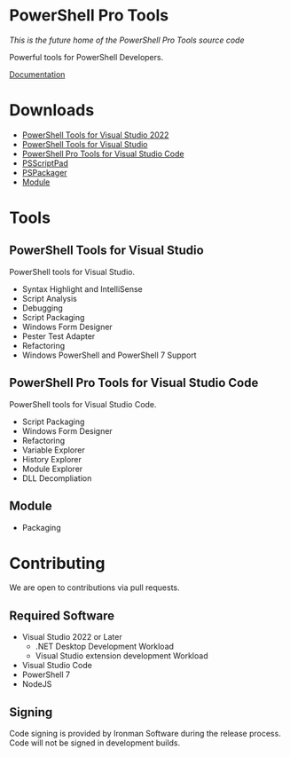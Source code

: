 # PowerShell Pro Tools

_This is the future home of the PowerShell Pro Tools source code_

Powerful tools for PowerShell Developers.

[Documentation](https://docs.poshtools.com)

# Downloads 

- [PowerShell Tools for Visual Studio 2022](https://marketplace.visualstudio.com/items?itemName=AdamRDriscoll.PowerShellToolsVS2022)
- [PowerShell Tools for Visual Studio](https://marketplace.visualstudio.com/items?itemName=AdamRDriscoll.PowerShellToolsforVisualStudio2017-18561)
- [PowerShell Pro Tools for Visual Studio Code](https://marketplace.visualstudio.com/items?itemName=ironmansoftware.powershell-pro-tools)
- [PSScriptPad](https://github.com/ironmansoftware/powershell-pro-tools/releases)
- [PSPackager](https://github.com/ironmansoftware/powershell-pro-tools/releases)
- [Module](https://www.powershellgallery.com/packages/PowerShellProTools)

# Tools

## PowerShell Tools for Visual Studio

PowerShell tools for Visual Studio.

- Syntax Highlight and IntelliSense
- Script Analysis
- Debugging
- Script Packaging
- Windows Form Designer
- Pester Test Adapter
- Refactoring
- Windows PowerShell and PowerShell 7 Support

## PowerShell Pro Tools for Visual Studio Code

PowerShell tools for Visual Studio Code.

- Script Packaging
- Windows Form Designer
- Refactoring
- Variable Explorer
- History Explorer
- Module Explorer
- DLL Decompliation

## Module 

- Packaging

# Contributing 

We are open to contributions via pull requests. 

## Required Software 

- Visual Studio 2022 or Later
  - .NET Desktop Development Workload
  - Visual Studio extension development Workload
- Visual Studio Code
- PowerShell 7
- NodeJS

## Signing 

Code signing is provided by Ironman Software during the release process. Code will not be signed in development builds.
